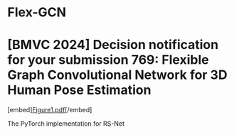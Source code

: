 # Flex-GCN
# [BMVC 2024] Decision notification for your submission 769: Flexible Graph Convolutional Network for 3D Human Pose Estimation

[embed][Figure1.pdf](https://github.com/user-attachments/files/16370510/Figure1.pdf)[/embed]

The PyTorch implementation for RS-Net
